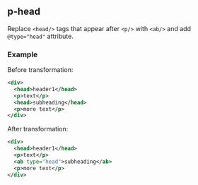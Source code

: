 ## p-head
Replace ```<head/>``` tags that appear after ```<p/>``` with ```<ab/>``` and add ```@type="head"``` attribute.

### Example
Before transformation:
```xml
<div>
  <head>header1</head>
  <p>text</p>
  <head>subheading</head>
  <p>more text</p>
</div>
```

After transformation:
```xml
<div>
  <head>header1</head>
  <p>text</p>
  <ab type="head">subheading</ab>
  <p>more text</p>
</div>
```
